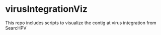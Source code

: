 # virusIntegrationViz
This repo includes scripts to visualize the contig at virus integration from SearcHPV 
